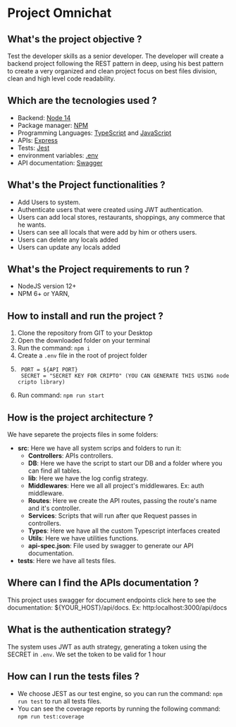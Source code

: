 # Project Omnichat

## What's the project objective ?

Test the developer skills as a senior developer. The developer will create a backend project following the REST pattern in deep, using his best pattern to create a very organized and clean project focus on best files division, clean and high level code readability.

## Which are the tecnologies used ?

* Backend: [Node 14](https://nodejs.org/en/)
* Package manager: [NPM](https://www.npmjs.com/)
* Programming Languages: [TypeScript](https://www.typescriptlang.org/) and [JavaScript](https://developer.mozilla.org/pt-BR/docs/Web/JavaScript)
* APIs: [Express](https://expressjs.com/pt-br/)
* Tests: [Jest](https://jestjs.io/pt-BR/)
* environment variables: [.env](https://www.npmjs.com/package/dotenv)
* API documentation: [Swagger](https://swagger.io/)

## What's the Project functionalities ?

* Add Users to system.
* Authenticate users that were created using JWT authentication.
* Users can add local stores, restaurants, shoppings, any commerce that he wants.
* Users can see all locals that were add by him or others users.
* Users can delete any locals added
* Users can update any locals added

## What's the Project requirements to run ?

* NodeJS version 12+
* NPM 6+ or YARN,

## How to install and run the project ?

1. Clone the repository from GIT to your Desktop
2. Open the downloaded folder on your terminal
3. Run the command: ```npm i```
4. Create a ```.env``` file in the root of project folder
5. ```
    PORT = ${API PORT}
    SECRET = "SECRET KEY FOR CRIPTO" (YOU CAN GENERATE THIS USING node cripto library)
6. Run command: ```npm run start```

## How is the project architecture ?

We have separete the projects files in some folders:

* **src**: Here we have all system scrips and folders to run it:
    * **Controllers**: APIs controllers.
    * **DB**: Here we have the script to start our DB and a folder where you can find all tables.
    * **lib**: Here we have the log config strategy.
    * **Middlewares**: Here we all all project's middlewares. Ex: auth middleware.
    * **Routes**: Here we create the API routes, passing the route's name and it's controller.
    * **Services**: Scripts that will run after que Request passes in controllers.
    * **Types**: Here we have all the custom Typescript interfaces created
    * **Utils**: Here we have utilities functions.
    * **api-spec.json**: File used by swagger to generate our API documentation.
* **tests**: Here we have all tests files.

## Where can I find the APIs documentation ?

This project uses swagger for document endpoints click here to see the documentation: ${YOUR_HOST}/api/docs. Ex: http:localhost:3000/api/docs

## What is the authentication strategy?

The system uses JWT as auth strategy, generating a token using the SECRET in ```.env```. We set the token to be valid for 1 hour

## How can I run the tests files ?

* We choose JEST as our test engine, so you can run the command: ```npm run test``` to run all tests files.
* You can see the coverage reports by running the following command: ```npm run test:coverage```